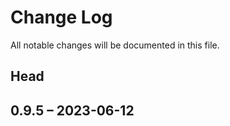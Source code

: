 # Change Log

All notable changes will be documented in this file.

## Head

## 0.9.5 &ndash; 2023-06-12
